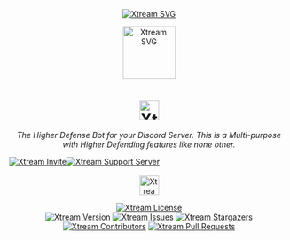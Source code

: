 <div align="center">  
<a href="https://github.com/CodingWithUnknown/Xtream"><img src="https://capsule-render.vercel.app/api?type=waving&color=gradient&height=200&section=header&text=Xtream&fontSize=70&fontAlignY=35&animation=twinkling&fontColor=gradient" alt="Xtream SVG" /></a>

<a href="https://github.com/CodingWithUnknown/Xtream"><img src="https://cdn.discordapp.com/attachments/919158245661224961/1202187654746079253/20240131_140558.png?ex=65cc8b80&is=65ba1680&hm=08e34c7093d6d45299563d9b01d0311722fb396afd7245606eb598cbb11962e6&" alt="Xtream SVG" height=95 /></a>
</br>
<h1><a href="https://www.github.com/CodingWithUnknown"><img src="https://readme-typing-svg.demolab.com?font=Audiowide&amp;size=20&amp;pause=1000&amp;duration=4000&amp;color=3c3a52&amp;width=100&amp;height=25&amp;repeat=false&amp;center=true&amp;vCenter=true&amp;lines=Xtream" alt="Xtream" height=35 /></a></h1>

<em><p>The Higher Defense Bot for your Discord Server. This is a Multi-purpose with Higher Defending features like none other.</p></em>

<div style="display:flex;">
<a href="https://discord.com/api/oauth2/authorize?client_id=962092097933021184&permissions=70368744177663&scope=bot%20applications.commands"><img src="https://img.shields.io/badge/Invite%20Me-161c1c?style=for-the-badge" alt="Xtream Invite" /></a>
<a href="https://discord.com/invite/VgT9u4PM2w"><img src="https://img.shields.io/badge/Support%20Server-161c1c?style=for-the-badge" alt="Xtream Support Server" /></a>
</div>
</br>
<a href="https://www.github.com/CodingWithUnknown"><img src="https://readme-typing-svg.demolab.com?font=Poppins&amp;size=20&amp;pause=1000&amp;duration=4000&amp;color=3c3a52&amp;width=600&amp;height=40&amp;repeat=false&amp;center=true&amp;lines=Xtream+Defender+Distributed+under+the+Apache-2.0+License." alt="Xtream Apache-2.0 License" height=35 /></a>

<a href="https://github.com/CodingWithUnknown/Xtream/blob/master/LICENSE"><img src="https://img.shields.io/github/license/CodingWithUnknown/Xtream.svg?style=for-the-badge&amp;logoColor=3c3a52&amp;logo=apache&amp;color=161c1c" alt="Xtream License" /></a>
</br>
<a href="https://www.github.com/CodingWithUnknown"><img src="https://img.shields.io/github/package-json/v/CodingWithUnknown/Xtream?style=for-the-badge&amp;color=161c1c" alt="Xtream Version" /></a>
<a href="https://github.com/CodingWithUnknown/Xtream/issues"><img src="https://img.shields.io/github/issues/CodingWithUnknown/Xtream.svg?style=for-the-badge&amp;color=161c1c" alt="Xtream Issues" /></a>
<a href="https://github.com/CodingWithUnknown/Xtream/stargazers"><img src="https://img.shields.io/github/stars/CodingWithUnknown/Xtream.svg?style=for-the-badge&amp;color=161c1c" alt="Xtream Stargazers" /></a>
<a href="https://github.com/CodingWithUnknown/Xtream/graphs/contributors"><img src="https://img.shields.io/github/contributors/CodingWithUnknown/Xtream.svg?style=for-the-badge&amp;color=161c1c" alt="Xtream Contributors" /></a>
<a href="https://github.com/CodingWithUnknown/Xtream/pulls"><img src="https://img.shields.io/github/issues-pr/CodingWithUnknown/Xtream.svg?style=for-the-badge&amp;color=161c1c" alt="Xtream Pull Requests" /></a>
</div>
